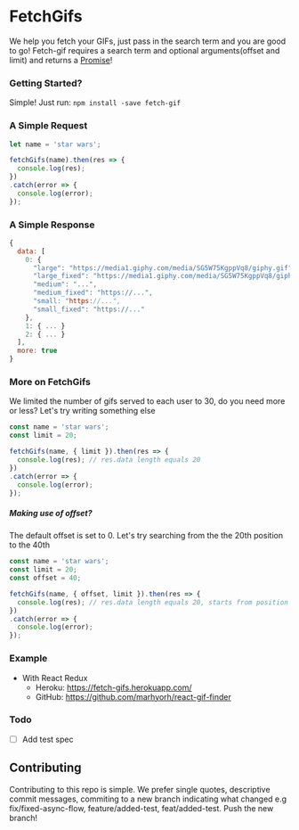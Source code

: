 # FetchGifs
We help you fetch your GIFs, just pass in the search term and you are good to go! 
Fetch-gif requires a search term and optional arguments(offset and limit) and returns a [Promise](https://developer.mozilla.org/en/docs/Web/JavaScript/Reference/Global_Objects/Promise)!

### Getting Started?
Simple! Just run:
`npm install -save fetch-gif`

### A Simple Request
```js
let name = 'star wars';

fetchGifs(name).then(res => {
  console.log(res);
})
.catch(error => {
  console.log(error);
});
```

### A Simple Response
```js
{
  data: [
    0: {
      "large": "https://media1.giphy.com/media/SG5W75KgppVq8/giphy.gif",
      "large_fixed": "https://media1.giphy.com/media/SG5W75KgppVq8/giphy_s.gif",
      "medium": "...",
      "medium_fixed": "https://...",
      "small: "https://...",
      "small_fixed": "https://..."
    },
    1: { ... }
    2: { ... }
  ],
  more: true
}
```

### More on FetchGifs
We limited the number of gifs served to each user to 30, do you need more or less? Let's try writing something else
```js
const name = 'star wars';
const limit = 20;

fetchGifs(name, { limit }).then(res => {
  console.log(res); // res.data length equals 20
})
.catch(error => {
  console.log(error);
});
```

##### Making use of offset?
The default offset is set to 0. Let's try searching from the the 20th position to the 40th
```js
const name = 'star wars';
const limit = 20;
const offset = 40;

fetchGifs(name, { offset, limit }).then(res => {
  console.log(res); // res.data length equals 20, starts from position 20, stops at 40
})
.catch(error => {
  console.log(error);
});
```

### Example
- With React Redux
  - Heroku: https://fetch-gifs.herokuapp.com/
  - GitHub: https://github.com/marhyorh/react-gif-finder

### Todo
- [ ] Add test spec
  
## Contributing
Contributing to this repo is simple. We prefer single quotes, descriptive commit messages, commiting to a new branch indicating what changed e.g fix/fixed-async-flow, feature/added-test, feat/added-test. Push the new branch!
